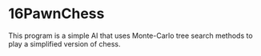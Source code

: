 # 16PawnChess
This program is a simple AI that uses Monte-Carlo tree search methods to play a simplified version of chess. 
